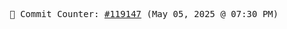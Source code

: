 <p align="center">
    <samp>
        📮 Commit Counter: <a href="https://github.com/Javascript-void0/Javascript-void0/commits/main">#119147</a> (May 05, 2025 @ 07:30 PM)
    </samp>
</p>
